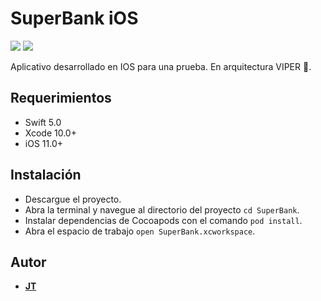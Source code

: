 # SuperBank iOS

<p align="justify">
    <img src="https://img.shields.io/badge/Swift-5-orange.svg" />
    <img src="https://img.shields.io/badge/Platforms-iOS-blue.svg?style=flat" />
</p>

Aplicativo desarrollado en IOS para una prueba. En arquitectura VIPER 🚀.

## Requerimientos

- Swift 5.0
- Xcode 10.0+
- iOS 11.0+ 

## Instalación

* Descargue el proyecto.
* Abra la terminal y navegue al directorio del proyecto ```cd SuperBank```.
* Instalar dependencias de Cocoapods con el comando ```pod install```.
* Abra el espacio de trabajo ```open SuperBank.xcworkspace```.
  
## Autor

* [**JT**](https://github.com/jtejeiro)

